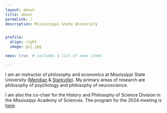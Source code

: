 ```yaml
---
layout: about
title: about
permalink: /
description: Mississippi State University


profile:
  align: right
  image: gsj.jpg

news: true  # includes a list of news items

---
```


I am an instructor of philosophy and economics at Mississippi State University ([Meridian](https://www.meridian.msstate.edu/academics/arts-sciences/) & [Starkville](https://www.philosophyandreligion.msstate.edu)). My primary areas of research are philosophy of psychology and philosophy of neuroscience.

I am also the co-chair for the History and Philosophy of Science Division in the Mississippi Academy of Sciences. The program for the 2024 meeting is [here](https://loighic.net/mas_hps/2024program/). 

